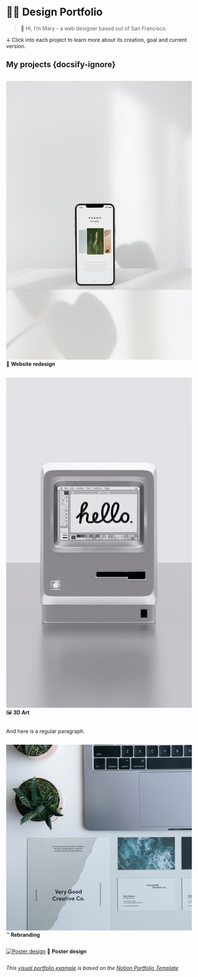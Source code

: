 # ☝🏼 Design Portfolio

> 👋 Hi, I’m Mary - a web designer based out of San Francisco.
> 

↓ Click into each project to learn more about its creation, goal and current version.

## My projects {docsify-ignore}

<div class="row">
<div class="column">
<div class="border">

[![Website redesign](images/website-redesign.png ':class=banner-tall-image')](website-redesign.md)
🎨 **Website redesign**

</div>
</div>

<div class="column">
<div class="border">

[![3D Art](images/3d-art.png ':class=banner-tall-image')](3d-art.md)
🖼️ **3D Art**

</div>
</div>
</div>

And here is a regular paragraph.

<div class="row">
<div class="column">
<div class="border">

[![Rebranding](images/rebranding.png ':class=banner-tall-image')](rebranding.md)
™️ **Rebranding**

</div>
</div>

<div class="column">
<div class="border">

[![Poster design](images/poster-design.png ':class=banner-tall-image')](poster-design.md)
🛬 **Poster design**

</div>
</div>
</div>

_This [visual portfolio example](https://github.com/paulhibbitts/docsify-this-visual-portfolio-example) is based on the [Notion Portfolio Template](https://www.notion.so/templates/design-portfolio-notion)_